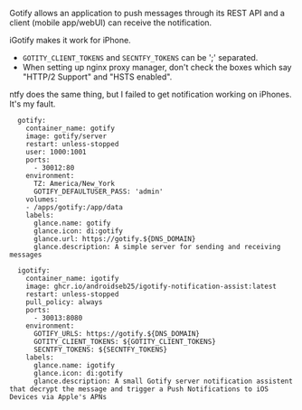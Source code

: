 Gotify allows an application to push messages through its REST API and a client (mobile app/webUI) can receive the notification.

iGotify makes it work for iPhone.

- `GOTITY_CLIENT_TOKENS` and `SECNTFY_TOKENS` can be ';' separated.
- When setting up nginx proxy manager, don't check the boxes which say "HTTP/2 Support" and "HSTS enabled".

ntfy does the same thing, but I failed to get notification working on iPhones. It's my fault.

```
  gotify:
    container_name: gotify
    image: gotify/server
    restart: unless-stopped
    user: 1000:1001
    ports:
      - 30012:80
    environment:
      TZ: America/New_York
      GOTIFY_DEFAULTUSER_PASS: 'admin'
    volumes:
    - /apps/gotify:/app/data
    labels:
      glance.name: gotify
      glance.icon: di:gotify
      glance.url: https://gotify.${DNS_DOMAIN}
      glance.description: A simple server for sending and receiving messages

  igotify:
    container_name: igotify
    image: ghcr.io/androidseb25/igotify-notification-assist:latest
    restart: unless-stopped
    pull_policy: always
    ports:
      - 30013:8080
    environment:
      GOTIFY_URLS: https://gotify.${DNS_DOMAIN}
      GOTITY_CLIENT_TOKENS: ${GOTITY_CLIENT_TOKENS}
      SECNTFY_TOKENS: ${SECNTFY_TOKENS}
    labels:
      glance.name: igotify
      glance.icon: di:gotify
      glance.description: A small Gotify server notification assistent that decrypt the message and trigger a Push Notifications to iOS Devices via Apple's APNs
```
